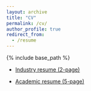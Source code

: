 ```yaml
---
layout: archive
title: "CV"
permalink: /cv/
author_profile: true
redirect_from:
  - /resume
---
```


{% include base_path %}

<!-- <iframe src="../files/sathvik-cv.pdf#toolbar=0" width="80%" height="600px">
</iframe> -->

- <a href="../files/sathvik-cv.pdf" target="_blank" rel="noopener noreferrer">Industry resume (2-page)</a>

- <a href="../files/sathvik-cv-long.pdf" target="_blank" rel="noopener noreferrer">Academic resume (5-page)</a>
